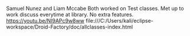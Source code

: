 Samuel Nunez and Liam Mccabe 
Both worked on Test classes. Met up to work discuss everytime at library. 
No extra features. 
https://youtu.be/NI9APc9w8ww 
file:///C:/Users/kali/eclipse-workspace/Droid-Factory/doc/allclasses-index.html
